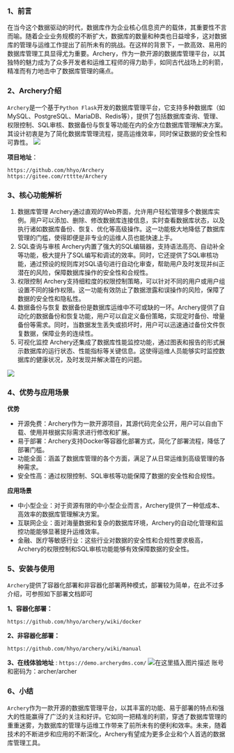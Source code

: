 
### 1、前言


在当今这个数据驱动的时代，数据库作为企业核心信息资产的载体，其重要性不言而喻。随着企业业务规模的不断扩大，数据库的数量和种类也日益增多，这对数据库的管理与运维工作提出了前所未有的挑战。在这样的背景下，一款高效、易用的数据库管理工具显得尤为重要。Archery，作为一款开源的数据库管理平台，以其独特的魅力成为了众多开发者和运维工程师的得力助手，如同古代战场上的利箭，精准而有力地击中了数据库管理的痛点。


### 2、Archery介绍


`Archery`是一个基于`Python Flask`开发的数据库管理平台，它支持多种数据库（如MySQL、PostgreSQL、MariaDB、Redis等），提供了包括数据库查询、管理、权限控制、SQL审核、数据备份与恢复等功能在内的全方位数据库管理解决方案。其设计初衷是为了简化数据库管理流程，提高运维效率，同时保证数据的安全性和可靠性。
![](https://i-blog.csdnimg.cn/direct/5eefb28e5296478ba77d13bca0c01bce.png)


**项目地址**：



```
https://github.com/hhyo/Archery
https://gitee.com/rtttte/Archery

```

### 3、核心功能解析


1. 数据库管理
Archery通过直观的Web界面，允许用户轻松管理多个数据库实例。用户可以添加、删除、修改数据库连接信息，实时查看数据库状态，以及执行诸如数据库备份、恢复、优化等高级操作。这一功能极大地降低了数据库管理的门槛，使得即便是非专业的运维人员也能快速上手。
2. SQL查询与审核
Archery内置了强大的SQL编辑器，支持语法高亮、自动补全等功能，极大提升了SQL编写和调试的效率。同时，它还提供了SQL审核功能，通过预设的规则库对SQL语句进行自动化审查，帮助用户及时发现并纠正潜在的风险，保障数据库操作的安全性和合规性。
3. 权限控制
Archery支持细粒度的权限控制策略，可以针对不同的用户或用户组设置不同的操作权限。这一功能有效防止了数据泄露和误操作的风险，保障了数据的安全性和隐私性。
4. 数据备份与恢复
数据备份是数据库运维中不可或缺的一环。Archery提供了自动化的数据备份和恢复功能，用户可以自定义备份策略，实现定时备份、增量备份等需求。同时，当数据发生丢失或损坏时，用户可以迅速通过备份文件恢复数据，保障业务的连续性。
5. 可视化监控
Archery还集成了数据库性能监控功能，通过图表和报告的形式展示数据库的运行状态、性能指标等关键信息。这使得运维人员能够实时监控数据库的健康状况，及时发现并解决潜在的问题。


![](https://i-blog.csdnimg.cn/direct/82a6e5cddc90436193ae5401237c9a47.png)


### 4、优势与应用场景


**优势**


* 开源免费：Archery作为一款开源项目，其源代码完全公开，用户可以自由下载、使用并根据实际需求进行修改和扩展。
* 易于部署：Archery支持Docker等容器化部署方式，简化了部署流程，降低了部署门槛。
* 功能全面：涵盖了数据库管理的各个方面，满足了从日常运维到高级管理的各种需求。
* 安全性高：通过权限控制、SQL审核等功能保障了数据的安全性和合规性。


**应用场景**


* 中小型企业：对于资源有限的中小型企业而言，Archery提供了一种低成本、高效率的数据库管理解决方案。
* 互联网企业：面对海量数据和复杂的数据库环境，Archery的自动化管理和监控功能能够显著提升运维效率。
* 金融、医疗等敏感行业：这些行业对数据的安全性和合规性要求极高，Archery的权限控制和SQL审核功能能够有效保障数据的安全性。


### 5、安装与使用


`Archery`提供了容器化部署和非容器化部署两种模式，部署较为简单，在此不过多介绍，可参照如下部署文档即可


**1、容器化部署：**



```
https://github.com/hhyo/archery/wiki/docker

```

**2、非容器化部署：**



```
https://github.com/hhyo/archery/wiki/manual

```

**3、在线体验地址** : `https://demo.archerydms.com/`
![在这里插入图片描述](https://i-blog.csdnimg.cn/direct/82e3fbf813ad483fa15528123caee631.png)
账号和密码为：archer/archer


### 6、小结


`Archery`作为一款开源的数据库管理平台，以其丰富的功能、易于部署的特点和强大的性能赢得了广泛的关注和好评。它如同一把精准的利箭，穿透了数据库管理的重重迷雾，为数据库的管理与运维工作带来了前所未有的便利和效率。未来，随着技术的不断进步和应用的不断深化，Archery有望成为更多企业和个人首选的数据库管理工具。


